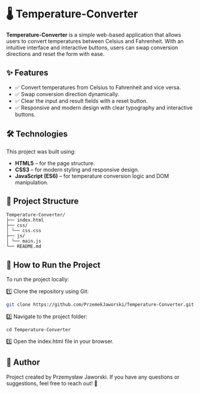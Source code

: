 # 🌡️ Temperature-Converter

**Temperature-Converter** is a simple web-based application that allows users to convert temperatures between Celsius and Fahrenheit. With an intuitive interface and interactive buttons, users can swap conversion directions and reset the form with ease.

## ✨ Features

- ✅ Convert temperatures from Celsius to Fahrenheit and vice versa.
- ✅ Swap conversion direction dynamically.
- ✅ Clear the input and result fields with a reset button.
- ✅ Responsive and modern design with clear typography and interactive buttons.

## 🛠 Technologies

This project was built using:

- **HTML5** – for the page structure.
- **CSS3** – for modern styling and responsive design.
- **JavaScript (ES6)** – for temperature conversion logic and DOM manipulation.

## 📁 Project Structure

```
Temperature-Converter/
├── index.html
├── css/
│ └── css.css
├── js/
│ └── main.js
└── README.md
```

## 🚀 How to Run the Project

To run the project locally:

1️⃣ Clone the repository using Git:

```bash
git clone https://github.com/PrzemekJaworski/Temperature-Converter.git
```

2️⃣ Navigate to the project folder:
```
cd Temperature-Converter
```

3️⃣ Open the index.html file in your browser.

## 👤 Author

Project created by Przemysław Jaworski.
If you have any questions or suggestions, feel free to reach out! 🚀
